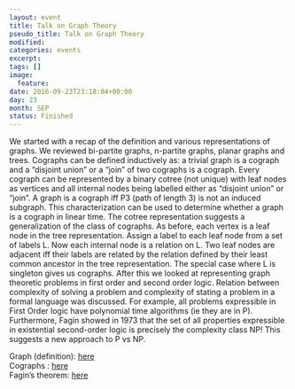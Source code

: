 ```yaml
---
layout: event
title: Talk on Graph Theory
pseudo_title: Talk on Graph Theory
modified:
categories: events
excerpt:
tags: []
image:
  feature:
date: 2016-09-23T23:18:04+00:00
day: 23
month: SEP
status: Finished
---
```


We started with a recap of the definition and various representations of graphs. We reviewed bi-partite graphs, n-partite graphs, planar graphs and trees. 
Cographs can be defined inductively as: a trivial graph is a cograph and a “disjoint union” or a “join” of two cographs is a cograph. Every cograph can be represented by a binary cotree (not unique) with leaf nodes as vertices and all internal nodes being labelled either as “disjoint union” or “join”. A graph is a cograph iff P3 (path of length 3) is not an induced subgraph. This characterization can be used to determine whether a graph is a cograph in linear time.
The cotree representation suggests a generalization of the class of cographs. As before, each vertex is a leaf node in the tree representation. Assign a label to each leaf node from a set of labels L. Now each internal node is a relation on L. Two leaf nodes are adjacent iff their labels are related by the relation defined by their least common ancestor in the tree representation. The special case where L is singleton gives us cographs. 
After this we looked at representing graph theoretic problems in first order and second order logic. Relation between complexity of solving a problem and complexity of stating a problem in a formal language was discussed. For example, all problems expressible in First Order logic have polynomial time algorithms (ie they are in P). Furthermore, Fagin showed in 1973 that the set of all properties expressible in existential second-order logic is precisely the complexity class NP! This suggests a new approach to P vs NP.

Graph (definition): <a href="https://en.wikipedia.org/wiki/Graph_theory#Graph">here</a> 
<br>
Cographs : <a href="https://en.wikipedia.org/wiki/Cograph">here</a>
<br>
Fagin’s theorem: <a href="https://en.wikipedia.org/wiki/Fagin%27s_theorem">here</a>



